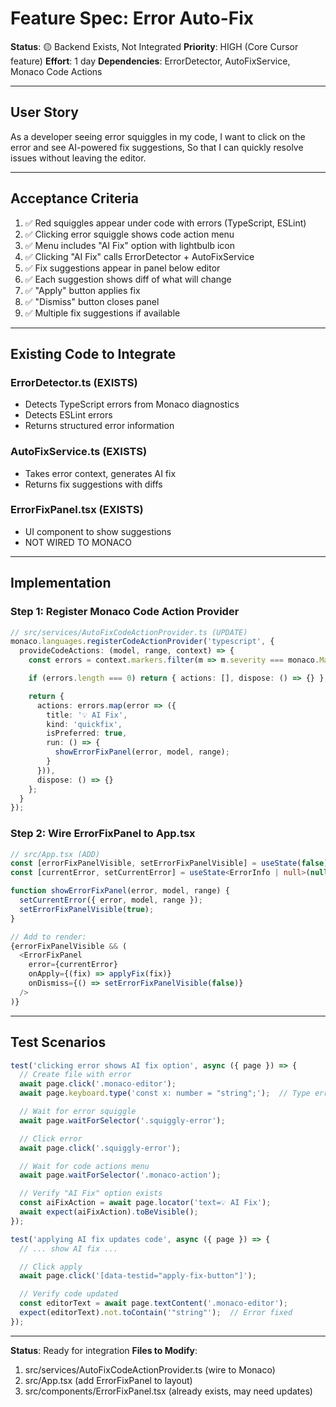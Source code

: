 # Feature Spec: Error Auto-Fix

**Status**: 🟡 Backend Exists, Not Integrated
**Priority**: HIGH (Core Cursor feature)
**Effort**: 1 day
**Dependencies**: ErrorDetector, AutoFixService, Monaco Code Actions

---

## User Story

As a developer seeing error squiggles in my code,
I want to click on the error and see AI-powered fix suggestions,
So that I can quickly resolve issues without leaving the editor.

---

## Acceptance Criteria

1. ✅ Red squiggles appear under code with errors (TypeScript, ESLint)
2. ✅ Clicking error squiggle shows code action menu
3. ✅ Menu includes "AI Fix" option with lightbulb icon
4. ✅ Clicking "AI Fix" calls ErrorDetector + AutoFixService
5. ✅ Fix suggestions appear in panel below editor
6. ✅ Each suggestion shows diff of what will change
7. ✅ "Apply" button applies fix
8. ✅ "Dismiss" button closes panel
9. ✅ Multiple fix suggestions if available

---

## Existing Code to Integrate

### ErrorDetector.ts (EXISTS)
- Detects TypeScript errors from Monaco diagnostics
- Detects ESLint errors
- Returns structured error information

### AutoFixService.ts (EXISTS)
- Takes error context, generates AI fix
- Returns fix suggestions with diffs

### ErrorFixPanel.tsx (EXISTS)
- UI component to show suggestions
- NOT WIRED TO MONACO

---

## Implementation

### Step 1: Register Monaco Code Action Provider
```typescript
// src/services/AutoFixCodeActionProvider.ts (UPDATE)
monaco.languages.registerCodeActionProvider('typescript', {
  provideCodeActions: (model, range, context) => {
    const errors = context.markers.filter(m => m.severity === monaco.MarkerSeverity.Error);

    if (errors.length === 0) return { actions: [], dispose: () => {} };

    return {
      actions: errors.map(error => ({
        title: '💡 AI Fix',
        kind: 'quickfix',
        isPreferred: true,
        run: () => {
          showErrorFixPanel(error, model, range);
        }
      })),
      dispose: () => {}
    };
  }
});
```

### Step 2: Wire ErrorFixPanel to App.tsx
```typescript
// src/App.tsx (ADD)
const [errorFixPanelVisible, setErrorFixPanelVisible] = useState(false);
const [currentError, setCurrentError] = useState<ErrorInfo | null>(null);

function showErrorFixPanel(error, model, range) {
  setCurrentError({ error, model, range });
  setErrorFixPanelVisible(true);
}

// Add to render:
{errorFixPanelVisible && (
  <ErrorFixPanel
    error={currentError}
    onApply={(fix) => applyFix(fix)}
    onDismiss={() => setErrorFixPanelVisible(false)}
  />
)}
```

---

## Test Scenarios

```typescript
test('clicking error shows AI fix option', async ({ page }) => {
  // Create file with error
  await page.click('.monaco-editor');
  await page.keyboard.type('const x: number = "string";');  // Type error

  // Wait for error squiggle
  await page.waitForSelector('.squiggly-error');

  // Click error
  await page.click('.squiggly-error');

  // Wait for code actions menu
  await page.waitForSelector('.monaco-action');

  // Verify "AI Fix" option exists
  const aiFixAction = await page.locator('text=💡 AI Fix');
  await expect(aiFixAction).toBeVisible();
});

test('applying AI fix updates code', async ({ page }) => {
  // ... show AI fix ...

  // Click apply
  await page.click('[data-testid="apply-fix-button"]');

  // Verify code updated
  const editorText = await page.textContent('.monaco-editor');
  expect(editorText).not.toContain('"string"');  // Error fixed
});
```

---

**Status**: Ready for integration
**Files to Modify**:
1. src/services/AutoFixCodeActionProvider.ts (wire to Monaco)
2. src/App.tsx (add ErrorFixPanel to layout)
3. src/components/ErrorFixPanel.tsx (already exists, may need updates)
